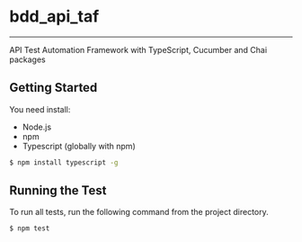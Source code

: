 # bdd_api_taf
--------------------

API Test Automation Framework with TypeScript, Cucumber and Chai packages

## Getting Started

You need install:
- Node.js
- npm
- Typescript (globally with npm)

```bash
$ npm install typescript -g
```

##  Running the Test

To run all tests, run the following command from the project directory.

```bash
$ npm test
```
